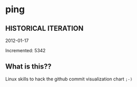 # ping

## HISTORICAL ITERATION
2012-01-17

Incremented: 5342

## What is this?? 
Linux skills to hack the github commit visualization chart `;-)`
